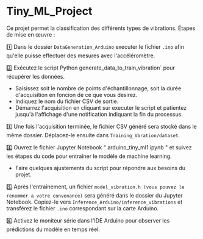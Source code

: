 # Tiny_ML_Project
Ce projet permet la classification des différents types de vibrations.
Étapes de mise en œuvre :

1️⃣ Dans le dossier `DataGeneration_Arduino` executer le fichier `.ino` afin qu'elle puisse effectuer des mesures avec l'accéléromètre.  

2️⃣ Exécutez le script Python generate_data_to_train_vibration` pour récupérer les données.  
   - Saisissez soit le nombre de points d'échantillonnage, soit la durée d'acquisition en foncion de ce que vous desirez.  
   - Indiquez le nom du fichier CSV de sortie.  
   - Démarrez l'acquisition en cliquant sur executer le script et patientez jusqu'à l'affichage d'une notification indiquant la fin du processus.  

3️⃣ Une fois l'acquisition terminée, le fichier CSV généré sera stocké dans le même dossier. Déplacez-le ensuite dans `Training_Vbration/dataset`.  

4️⃣ Ouvrez le fichier Jupyter Notebook " arduino_tiny_ml1.ipynb " et suivez les étapes du code pour entraîner le modèle de machine learning.  
   - Faire quelques ajustements du script pour répondre aux besoins du projet.  

5️⃣ Après l'entraînement, un fichier `model_vibration.h (vous pouvez le renommer a votre convenance)` sera généré dans le dossier du Jupyter Notebook. Copiez-le  vers `Inference_Arduino/inference_vibrations` et transférez le fichier `.ino` correspondant sur la carte Arduino.  

6️⃣ Activez le moniteur série dans l'IDE Arduino pour observer les prédictions du modèle en temps réel.  


